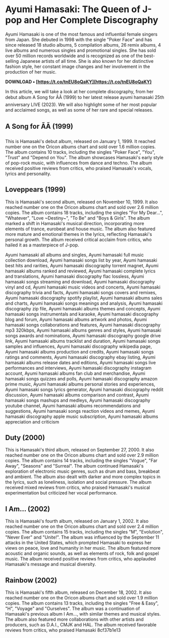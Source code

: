 # Ayumi Hamasaki: The Queen of J-pop and Her Complete Discography
 
Ayumi Hamasaki is one of the most famous and influential female singers from Japan. She debuted in 1998 with the single "Poker Face" and has since released 18 studio albums, 5 compilation albums, 26 remix albums, 4 live albums and numerous singles and promotional singles. She has sold over 50 million records worldwide and is recognized as one of the best-selling Japanese artists of all time. She is also known for her distinctive fashion style, her constant image changes and her involvement in the production of her music.
 
**DOWNLOAD • [https://t.co/tnEU8oQaKY](https://t.co/tnEU8oQaKY)**


 
In this article, we will take a look at her complete discography, from her debut album A Song for ÃÃ (1999) to her latest release ayumi hamasaki 25th anniversary LIVE (2023). We will also highlight some of her most popular and acclaimed songs, as well as some of her rare and special releases.
 
## A Song for ÃÃ (1999)
 
This is Hamasaki's debut album, released on January 1, 1999. It reached number one on the Oricon albums chart and sold over 1.6 million copies. The album contains 10 tracks, including the singles "Poker Face", "You", "Trust" and "Depend on You". The album showcases Hamasaki's early style of pop-rock music, with influences from dance and techno. The album received positive reviews from critics, who praised Hamasaki's vocals, lyrics and personality.
 
## Loveppears (1999)
 
This is Hamasaki's second album, released on November 10, 1999. It also reached number one on the Oricon albums chart and sold over 2.6 million copies. The album contains 18 tracks, including the singles "For My Dear...", "Whatever", "Love ~Destiny~", "To Be" and "Boys & Girls". The album marked a shift in Hamasaki's musical direction, incorporating more elements of trance, eurobeat and house music. The album also featured more mature and emotional themes in the lyrics, reflecting Hamasaki's personal growth. The album received critical acclaim from critics, who hailed it as a masterpiece of J-pop.
 
Ayumi hamasaki all albums and singles,  Ayumi hamasaki full music collection download,  Ayumi hamasaki songs list by year,  Ayumi hamasaki best hits and rarities,  Ayumi hamasaki discography torrent magnet,  Ayumi hamasaki albums ranked and reviewed,  Ayumi hamasaki complete lyrics and translations,  Ayumi hamasaki discography flac lossless,  Ayumi hamasaki songs streaming and download,  Ayumi hamasaki discography vinyl and cd,  Ayumi hamasaki music videos and concerts,  Ayumi hamasaki discography trivia and facts,  Ayumi hamasaki songs covers and remixes,  Ayumi hamasaki discography spotify playlist,  Ayumi hamasaki albums sales and charts,  Ayumi hamasaki songs meanings and analysis,  Ayumi hamasaki discography zip file,  Ayumi hamasaki albums themes and concepts,  Ayumi hamasaki songs instrumentals and karaoke,  Ayumi hamasaki discography blog and forum,  Ayumi hamasaki albums artwork and photos,  Ayumi hamasaki songs collaborations and features,  Ayumi hamasaki discography mp3 320kbps,  Ayumi hamasaki albums genres and styles,  Ayumi hamasaki songs awards and nominations,  Ayumi hamasaki discography google drive link,  Ayumi hamasaki albums tracklist and duration,  Ayumi hamasaki songs samples and influences,  Ayumi hamasaki discography wikipedia page,  Ayumi hamasaki albums production and credits,  Ayumi hamasaki songs ratings and comments,  Ayumi hamasaki discography ebay listing,  Ayumi hamasaki albums release dates and editions,  Ayumi hamasaki songs live performances and interviews,  Ayumi hamasaki discography instagram account,  Ayumi hamasaki albums fan club and merchandise,  Ayumi hamasaki songs quizzes and polls,  Ayumi hamasaki discography amazon prime music,  Ayumi hamasaki albums personal stories and experiences,  Ayumi hamasaki songs lyrics generator,  Ayumi hamasaki discography reddit discussion,  Ayumi hamasaki albums comparison and contrast,  Ayumi hamasaki songs mashups and medleys,  Ayumi hamasaki discography youtube channel,  Ayumi hamasaki albums recommendations and suggestions,  Ayumi hamasaki songs reaction videos and memes,  Ayumi hamasaki discography apple music subscription,  Ayumi hamasaki albums appreciation and criticism
 
## Duty (2000)
 
This is Hamasaki's third album, released on September 27, 2000. It also reached number one on the Oricon albums chart and sold over 2.9 million copies. The album contains 14 tracks, including the singles "Vogue", "Far Away", "Seasons" and "Surreal". The album continued Hamasaki's exploration of electronic music genres, such as drum and bass, breakbeat and ambient. The album also dealt with darker and more complex topics in the lyrics, such as loneliness, isolation and social pressure. The album received mixed reviews from critics, who praised Hamasaki's musical experimentation but criticized her vocal performance.
 
## I Am... (2002)
 
This is Hamasaki's fourth album, released on January 1, 2002. It also reached number one on the Oricon albums chart and sold over 2.4 million copies. The album contains 15 tracks, including the singles "M", "Evolution", "Never Ever" and "Unite!". The album was influenced by the September 11 attacks in the United States, which prompted Hamasaki to express her views on peace, love and humanity in her music. The album featured more acoustic and organic sounds, as well as elements of rock, folk and gospel music. The album received positive reviews from critics, who applauded Hamasaki's message and musical diversity.
 
## Rainbow (2002)
 
This is Hamasaki's fifth album, released on December 18, 2002. It also reached number one on the Oricon albums chart and sold over 1.9 million copies. The album contains 13 tracks, including the singles "Free & Easy", "H", "Voyage" and "Ourselves". The album was a continuation of Hamasaki's previous album I Am..., with similar themes and musical styles. The album also featured more collaborations with other artists and producers, such as D.A.I., CMJK and HAL. The album received favorable reviews from critics, who praised Hamasaki
 8cf37b1e13
 
